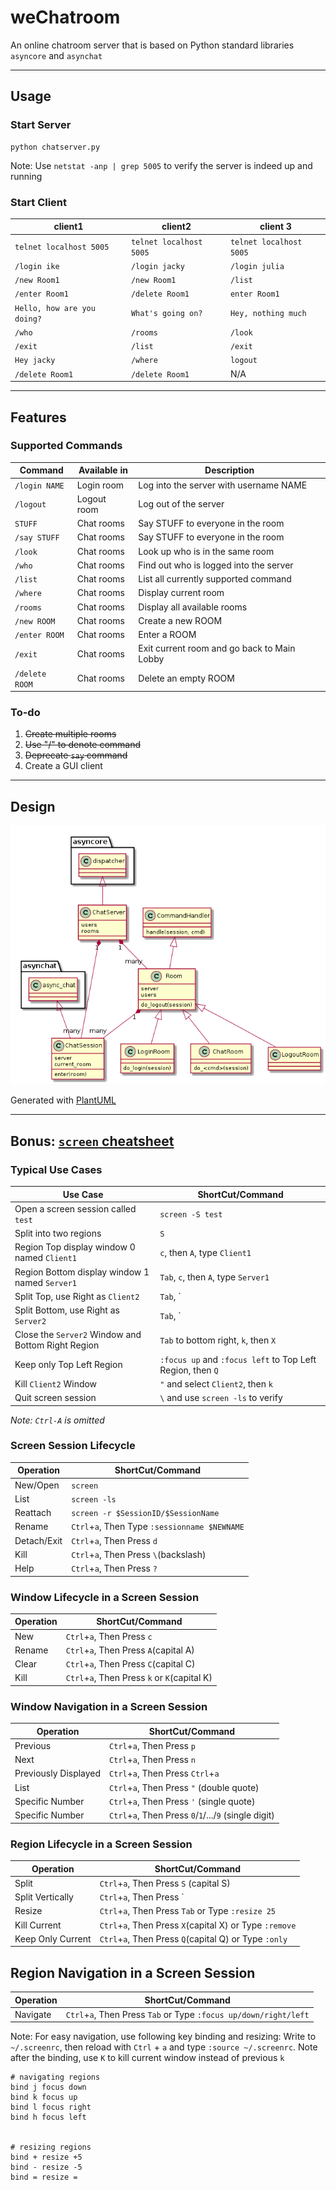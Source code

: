 # weChatroom

An online chatroom server that is based on Python standard libraries `asyncore` and `asynchat`

---

## Usage

### Start Server

```
python chatserver.py
```

Note: Use `netstat -anp | grep 5005` to verify the server is indeed up and running

### Start Client

client1 | client2 | client 3
---|---|---
`telnet localhost 5005` | `telnet localhost 5005` | `telnet localhost 5005`
`/login ike` | `/login jacky` | `/login julia`
`/new Room1` | `/new Room1` |  `/list`
`/enter Room1` | `/delete Room1` | `enter Room1` 
`Hello, how are you doing?` | `What's going on?` | `Hey, nothing much`
`/who` | `/rooms` | `/look`
`/exit` | `/list` | `/exit`
`Hey jacky` | `/where` | `logout`
`/delete Room1` | `/delete Room1` | N/A 

---

## Features

### Supported Commands

Command | Available in | Description
---|---|---
`/login NAME` | Login room | Log into the server with username NAME
`/logout` | Logout room | Log out of the server
`STUFF` | Chat rooms | Say STUFF to everyone in the room
`/say STUFF` | Chat rooms | Say STUFF to everyone in the room
`/look` | Chat rooms | Look up who is in the same room
`/who` | Chat rooms | Find out who is logged into the server
`/list` | Chat rooms | List all currently supported command
`/where` | Chat rooms | Display current room
`/rooms` | Chat rooms | Display all available rooms
`/new ROOM` | Chat rooms | Create a new ROOM
`/enter ROOM` | Chat rooms | Enter a ROOM
`/exit` | Chat rooms | Exit current room and go back to Main Lobby
`/delete ROOM` | Chat rooms |  Delete an empty ROOM

### To-do
1. ~~Create multiple rooms~~
2. ~~Use "/" to denote command~~
3. ~~Deprecate `say` command~~
4. Create a GUI client

---

## Design

![alt tag](https://github.com/cookieisaac/weChatroom/blob/master/misc/uml.png)

Generated with [PlantUML](http://plantuml.com/)

---

## Bonus: [`screen` cheatsheet](https://www.youtube.com/watch?v=dFdqyccdWUE)

### Typical Use Cases

Use Case | ShortCut/Command
--- | ---
Open a screen session called `test` | `screen -S test`
Split into two regions | `S`
Region Top display window 0 named `Client1` | `c`, then `A`, type `Client1`
Region Bottom display window 1 named `Server1` | `Tab`, `c`, then `A`, type `Server1`
Split Top, use Right as `Client2` | `Tab`, `|`, `c`, then `A`, type `Client2`
Split Bottom, use Right as `Server2` | `Tab`, `|`, `c`, then `A`, type `Server2`
Close the `Server2` Window and Bottom Right Region | `Tab` to bottom right, `k`, then `X`
Keep only Top Left Region | `:focus up` and `:focus left` to Top Left Region, then `Q`
Kill `Client2` Window | `"` and select `Client2`, then `k`
Quit screen session | `\` and use `screen -ls` to verify 


*Note: `Ctrl-A` is omitted*

### Screen Session Lifecycle
Operation | ShortCut/Command
--- | ---
New/Open | `screen`
List | `screen -ls`
Reattach | `screen -r $SessionID/$SessionName`
Rename | `Ctrl`+`a`, Then Type `:sessionname $NEWNAME`
Detach/Exit | `Ctrl`+`a`, Then Press `d`
Kill | `Ctrl`+`a`, Then Press `\`(backslash)
Help | `Ctrl`+`a`, Then Press `?`

### Window Lifecycle in a Screen Session
Operation | ShortCut/Command
--- | ---
New | `Ctrl`+`a`, Then Press `c`
Rename | `Ctrl`+`a`, Then Press `A`(capital A)
Clear | `Ctrl`+`a`, Then Press `C`(capital C)
Kill | `Ctrl`+`a`, Then Press `k` or `K`(capital K)

### Window Navigation in a Screen Session
Operation | ShortCut/Command
--- | ---
Previous | `Ctrl`+`a`, Then Press `p`
Next | `Ctrl`+`a`, Then Press `n`
Previously Displayed | `Ctrl`+`a`, Then Press `Ctrl`+`a`
List | `Ctrl`+`a`, Then Press `"` (double quote)
Specific Number | `Ctrl`+`a`, Then Press `'` (single quote)
Specific Number | `Ctrl`+`a`, Then Press `0`/`1`/.../`9` (single digit)

### Region Lifecycle in a Screen Session
Operation | ShortCut/Command
--- | ---
Split | `Ctrl`+`a`, Then Press `S` (capital S)
Split Vertically | `Ctrl`+`a`, Then Press `|` (pipeline)
Resize | `Ctrl`+`a`, Then Press `Tab` or Type `:resize 25`
Kill Current | `Ctrl`+`a`, Then Press `X`(capital X) or Type `:remove`
Keep Only Current | `Ctrl`+`a`, Then Press `Q`(capital Q) or Type `:only`

## Region Navigation in a Screen Session
Operation | ShortCut/Command
--- | ---
Navigate | `Ctrl`+`a`, Then Press `Tab` or Type `:focus up/down/right/left`

Note: For easy navigation, use following key binding and resizing: Write to `~/.screenrc`, then reload with `Ctrl` + `a` and type `:source ~/.screenrc`. Note after the binding, use `K` to kill current window instead of previous `k`
```
# navigating regions
bind j focus down
bind k focus up
bind l focus right
bind h focus left


# resizing regions
bind + resize +5
bind - resize -5
bind = resize =
```

